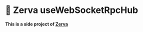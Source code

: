 # 🌱 Zerva useWebSocketRpcHub

**This is a side project of [Zerva](https://github.com/holtwick/zerva)**

